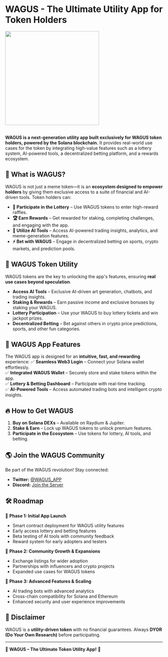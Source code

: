 # WAGUS - The Ultimate Utility App for Token Holders
<img src="https://github.com/user-attachments/assets/92dd7a7d-d8b5-4ba6-9204-d33531e20277" width="300">
<br> </br>

**WAGUS is a next-generation utility app built exclusively for WAGUS token holders, powered by the Solana blockchain.** It provides real-world use cases for the token by integrating high-value features such as a lottery system, AI-powered tools, a decentralized betting platform, and a rewards ecosystem. 

## 🚀 What is WAGUS?
WAGUS is not just a meme token—it is an **ecosystem designed to empower holders** by giving them exclusive access to a suite of financial and AI-driven tools. Token holders can:

- **🎰 Participate in the Lottery** – Use WAGUS tokens to enter high-reward raffles.
- **🏆 Earn Rewards** – Get rewarded for staking, completing challenges, and engaging with the app.
- **🤖 Utilize AI Tools** – Access AI-powered trading insights, analytics, and meme-generation features.
- **⚡ Bet with WAGUS** – Engage in decentralized betting on sports, crypto markets, and prediction pools.

## 🌈 WAGUS Token Utility
WAGUS tokens are the key to unlocking the app's features, ensuring **real use cases beyond speculation**.

- **Access AI Tools** – Exclusive AI-driven art generation, chatbots, and trading insights.
- **Staking & Rewards** – Earn passive income and exclusive bonuses by staking your WAGUS.
- **Lottery Participation** – Use your WAGUS to buy lottery tickets and win jackpot prizes.
- **Decentralized Betting** – Bet against others in crypto price predictions, sports, and other fun categories.

## 📲 WAGUS App Features
The WAGUS app is designed for an **intuitive, fast, and rewarding** experience:
✅ **Seamless Web3 Login** – Connect your Solana wallet effortlessly.  
✅ **Integrated WAGUS Wallet** – Securely store and stake tokens within the app.  
✅ **Lottery & Betting Dashboard** – Participate with real-time tracking.  
✅ **AI-Powered Tools** – Access automated trading bots and intelligent crypto insights.  

## 🔥 How to Get WAGUS
1. **Buy on Solana DEXs** – Available on Raydium & Jupiter.
2. **Stake & Earn** – Lock up WAGUS tokens to unlock premium features.
3. **Participate in the Ecosystem** – Use tokens for lottery, AI tools, and betting.

## 🌎 Join the WAGUS Community
Be part of the WAGUS revolution! Stay connected:
- **Twitter:** [@WAGUS_APP](https://x.com/WAGUS_APP)
- **Discord:** [Join the Server](https://discord.gg/ypPzNgJNXC)

## 🛠️ Roadmap
🔹 **Phase 1: Initial App Launch**
- Smart contract deployment for WAGUS utility features
- Early access lottery and betting features
- Beta testing of AI tools with community feedback
- Reward system for early adopters and testers

🔹 **Phase 2: Community Growth & Expansions**  
- Exchange listings for wider adoption
- Partnerships with influencers and crypto projects
- Expanded use cases for WAGUS tokens

🔹 **Phase 3: Advanced Features & Scaling**
- AI trading bots with advanced analytics
- Cross-chain compatibility for Solana and Ethereum
- Enhanced security and user experience improvements

## 📜 Disclaimer
WAGUS is a **utility-driven token** with no financial guarantees. Always **DYOR (Do Your Own Research)** before participating.

---

🚀 **WAGUS – The Ultimate Token Utility App!** 🚀
